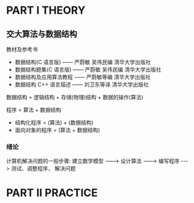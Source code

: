 # PART I THEORY
## 交大算法与数据结构

教材及参考书

* 数据结构(C 语言版) —— 严蔚敏 吴伟民编 清华大学出版社
* 数据结构题集(C 语言版) —— 严蔚敏 吴伟民编 清华大学出版社
* 数据结构及应用算法教程 —— 严蔚敏等编 清华大学出版社
* 数据结构 C++ 语言描述 —— 刘卫东等译 清华大学出版社

数据结构 = 逻辑结构 + 存储(物理)结构 + 数据的操作(算法)

程序 = 算法 + 数据结构

- 结构化程序 = (算法) + (数据结构)
- 面向对象的程序 = (算法 + 数据结构)

### 绪论

计算机解决问题的一般步骤: 建立数学模型 ---> 设计算法 ---> 编写程序 ---> 测试、调整程序， 解决问题




# PART II PRACTICE
